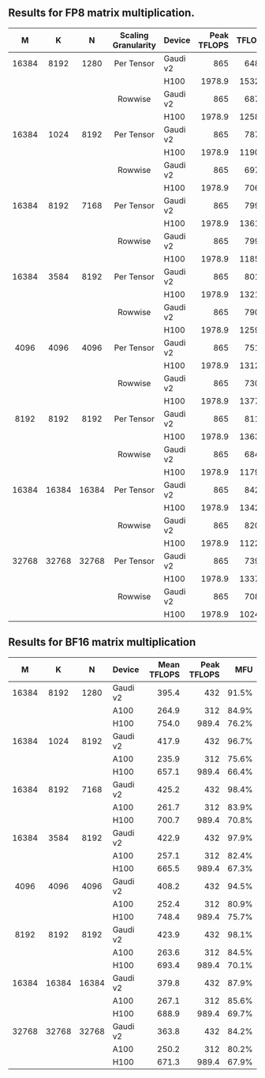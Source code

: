 ## Results for FP8 matrix multiplication.

|   M   |   K   |   N   | Scaling Granularity |  Device  | Peak TFLOPS | TFLOPS | MFU (%) |
|:-----:|:-----:|:-----:|:-------------------:|:---------|------------:|-------:|--------:|
| 16384 |  8192 |  1280 |      Per Tensor     | Gaudi v2 | 865         | 648.6  | 75.0%   |
|       |       |       |                     | H100     | 1978.9      | 1532.3 | 77.4%   |
|       |       |       |       Rowwise       | Gaudi v2 | 865         | 687.0  | 79.4%   |
|       |       |       |                     | H100     | 1978.9      | 1258.3 | 63.6%   |
| 16384 |  1024 |  8192 |      Per Tensor     | Gaudi v2 | 865         | 787.9  | 91.1%   |
|       |       |       |                     | H100     | 1978.9      | 1190.6 | 60.2%   |
|       |       |       |       Rowwise       | Gaudi v2 | 865         | 697.4  | 80.6%   |
|       |       |       |                     | H100     | 1978.9      | 706.0  | 35.7%   |
| 16384 |  8192 |  7168 |      Per Tensor     | Gaudi v2 | 865         | 799.7  | 92.5%   |
|       |       |       |                     | H100     | 1978.9      | 1361.9 | 68.8%   |
|       |       |       |       Rowwise       | Gaudi v2 | 865         | 799.4  | 92.4%   |
|       |       |       |                     | H100     | 1978.9      | 1185.6 | 59.9%   |
| 16384 |  3584 |  8192 |      Per Tensor     | Gaudi v2 | 865         | 801.4  | 92.6%   |
|       |       |       |                     | H100     | 1978.9      | 1321.6 | 66.8%   |
|       |       |       |       Rowwise       | Gaudi v2 | 865         | 790.3  | 91.4%   |
|       |       |       |                     | H100     | 1978.9      | 1259.7 | 63.7%   |
|  4096 |  4096 |  4096 |      Per Tensor     | Gaudi v2 | 865         | 751.7  | 86.9%   |
|       |       |       |                     | H100     | 1978.9      | 1312.4 | 66.3%   |
|       |       |       |       Rowwise       | Gaudi v2 | 865         | 730.8  | 84.5%   |
|       |       |       |                     | H100     | 1978.9      | 1377.7 | 69.6%   |
|  8192 |  8192 |  8192 |      Per Tensor     | Gaudi v2 | 865         | 811.0  | 93.8%   |
|       |       |       |                     | H100     | 1978.9      | 1363.6 | 68.9%   |
|       |       |       |       Rowwise       | Gaudi v2 | 865         | 684.7  | 79.2%   |
|       |       |       |                     | H100     | 1978.9      | 1179.2 | 59.6%   |
| 16384 | 16384 | 16384 |      Per Tensor     | Gaudi v2 | 865         | 842.7  | 97.4%   |
|       |       |       |                     | H100     | 1978.9      | 1342.6 | 67.8%   |
|       |       |       |       Rowwise       | Gaudi v2 | 865         | 820.4  | 94.8%   |
|       |       |       |                     | H100     | 1978.9      | 1122.0 | 56.7%   |
| 32768 | 32768 | 32768 |      Per Tensor     | Gaudi v2 | 865         | 739.7  | 85.5%   |
|       |       |       |                     | H100     | 1978.9      | 1337.9 | 67.6%   |
|       |       |       |       Rowwise       | Gaudi v2 | 865         | 708.2  | 81.9%   |
|       |       |       |                     | H100     | 1978.9      | 1024.5 | 51.8%   |


## Results for BF16 matrix multiplication

| M     | K     | N     | Device    | Mean TFLOPS | Peak TFLOPS | MFU   |
|:-----:|:-----:|:-----:|:----------|------------:|------------:|------:|
| 16384 |  8192 |  1280 |  Gaudi v2 | 395.4       | 432         | 91.5% |
|       |       |       |      A100 | 264.9       | 312         | 84.9% |
|       |       |       |      H100 | 754.0       | 989.4       | 76.2% |
| 16384 |  1024 |  8192 |  Gaudi v2 | 417.9       | 432         | 96.7% |
|       |       |       |      A100 | 235.9       | 312         | 75.6% |
|       |       |       |      H100 | 657.1       | 989.4       | 66.4% |
| 16384 |  8192 |  7168 |  Gaudi v2 | 425.2       | 432         | 98.4% |
|       |       |       |      A100 | 261.7       | 312         | 83.9% |
|       |       |       |      H100 | 700.7       | 989.4       | 70.8% |
| 16384 |  3584 |  8192 |  Gaudi v2 | 422.9       | 432         | 97.9% |
|       |       |       |      A100 | 257.1       | 312         | 82.4% |
|       |       |       |      H100 | 665.5       | 989.4       | 67.3% |
|  4096 |  4096 |  4096 |  Gaudi v2 | 408.2       | 432         | 94.5% |
|       |       |       |      A100 | 252.4       | 312         | 80.9% |
|       |       |       |      H100 | 748.4       | 989.4       | 75.7% |
|  8192 |  8192 |  8192 |  Gaudi v2 | 423.9       | 432         | 98.1% |
|       |       |       |      A100 | 263.6       | 312         | 84.5% |
|       |       |       |      H100 | 693.4       | 989.4       | 70.1% |
| 16384 | 16384 | 16384 |  Gaudi v2 | 379.8       | 432         | 87.9% |
|       |       |       |      A100 | 267.1       | 312         | 85.6% |
|       |       |       |      H100 | 688.9       | 989.4       | 69.7% |
| 32768 | 32768 | 32768 |  Gaudi v2 | 363.8       | 432         | 84.2% |
|       |       |       |      A100 | 250.2       | 312         | 80.2% |
|       |       |       |      H100 | 671.3       | 989.4       | 67.9% |

